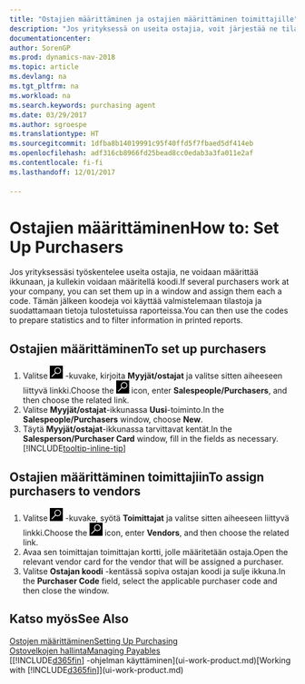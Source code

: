 ```yaml
---
title: "Ostajien määrittäminen ja ostajien määrittäminen toimittajille"
description: "Jos yrityksessä on useita ostajia, voit järjestää ne tilastoanalyyseja varten."
documentationcenter: 
author: SorenGP
ms.prod: dynamics-nav-2018
ms.topic: article
ms.devlang: na
ms.tgt_pltfrm: na
ms.workload: na
ms.search.keywords: purchasing agent
ms.date: 03/29/2017
ms.author: sgroespe
ms.translationtype: HT
ms.sourcegitcommit: 1dfba8b14019991c95f40ffd5f7fbaed5df414eb
ms.openlocfilehash: adf316cb8966fd25bead8cc0edab3a3fa011e2af
ms.contentlocale: fi-fi
ms.lasthandoff: 12/01/2017

---
```

# <a name="how-to-set-up-purchasers"></a><span data-ttu-id="f95b8-103">Ostajien määrittäminen</span><span class="sxs-lookup"><span data-stu-id="f95b8-103">How to: Set Up Purchasers</span></span>
<span data-ttu-id="f95b8-104">Jos yrityksessäsi työskentelee useita ostajia, ne voidaan määrittää ikkunaan, ja kullekin voidaan määritellä koodi.</span><span class="sxs-lookup"><span data-stu-id="f95b8-104">If several purchasers work at your company, you can set them up in a window and assign them each a code.</span></span> <span data-ttu-id="f95b8-105">Tämän jälkeen koodeja voi käyttää valmistelemaan tilastoja ja suodattamaan tietoja tulostetuissa raporteissa.</span><span class="sxs-lookup"><span data-stu-id="f95b8-105">You can then use the codes to prepare statistics and to filter information in printed reports.</span></span>

## <a name="to-set-up-purchasers"></a><span data-ttu-id="f95b8-106">Ostajien määrittäminen</span><span class="sxs-lookup"><span data-stu-id="f95b8-106">To set up purchasers</span></span>
1. <span data-ttu-id="f95b8-107">Valitse ![Etsi sivu tai raportti](media/ui-search/search_small.png "Etsi sivu tai raportti -kuvake") -kuvake, kirjoita **Myyjät/ostajat** ja valitse sitten aiheeseen liittyvä linkki.</span><span class="sxs-lookup"><span data-stu-id="f95b8-107">Choose the ![Search for Page or Report](media/ui-search/search_small.png "Search for Page or Report icon") icon, enter **Salespeople/Purchasers**, and then choose the related link.</span></span>
2. <span data-ttu-id="f95b8-108">Valitse **Myyjät/ostajat**-ikkunassa **Uusi**-toiminto.</span><span class="sxs-lookup"><span data-stu-id="f95b8-108">In the **Salespeople/Purchasers** window, choose **New**.</span></span>
3. <span data-ttu-id="f95b8-109">Täytä **Myyjät/ostajat**-ikkunassa tarvittavat kentät.</span><span class="sxs-lookup"><span data-stu-id="f95b8-109">In the **Salesperson/Purchaser Card** window, fill in the fields as necessary.</span></span> [!INCLUDE[tooltip-inline-tip](includes/tooltip-inline-tip_md.md)]

## <a name="to-assign-purchasers-to-vendors"></a><span data-ttu-id="f95b8-110">Ostajien määrittäminen toimittajiin</span><span class="sxs-lookup"><span data-stu-id="f95b8-110">To assign purchasers to vendors</span></span>
1. <span data-ttu-id="f95b8-111">Valitse ![Etsi sivu tai raportti](media/ui-search/search_small.png "Etsi sivu tai raportti -kuvake") -kuvake, syötä **Toimittajat** ja valitse sitten aiheeseen liittyvä linkki.</span><span class="sxs-lookup"><span data-stu-id="f95b8-111">Choose the ![Search for Page or Report](media/ui-search/search_small.png "Search for Page or Report icon") icon, enter **Vendors**, and then choose the related link.</span></span>
2. <span data-ttu-id="f95b8-112">Avaa sen toimittajan toimittajan kortti, jolle määritetään ostaja.</span><span class="sxs-lookup"><span data-stu-id="f95b8-112">Open the relevant vendor card for the vendor that will be assigned a purchaser.</span></span>
3. <span data-ttu-id="f95b8-113">Valitse **Ostajan koodi** -kentässä sopiva ostajan koodi ja sulje ikkuna.</span><span class="sxs-lookup"><span data-stu-id="f95b8-113">In the **Purchaser Code** field, select the applicable purchaser code and then close the window.</span></span>

## <a name="see-also"></a><span data-ttu-id="f95b8-114">Katso myös</span><span class="sxs-lookup"><span data-stu-id="f95b8-114">See Also</span></span>
[<span data-ttu-id="f95b8-115">Ostojen määrittäminen</span><span class="sxs-lookup"><span data-stu-id="f95b8-115">Setting Up Purchasing</span></span>](purchasing-setup-purchasing.md)  
[<span data-ttu-id="f95b8-116">Ostovelkojen hallinta</span><span class="sxs-lookup"><span data-stu-id="f95b8-116">Managing Payables</span></span>](payables-manage-payables.md)  
<span data-ttu-id="f95b8-117">[[!INCLUDE[d365fin](includes/d365fin_md.md)] -ohjelman käyttäminen](ui-work-product.md)</span><span class="sxs-lookup"><span data-stu-id="f95b8-117">[Working with [!INCLUDE[d365fin](includes/d365fin_md.md)]](ui-work-product.md)</span></span>

